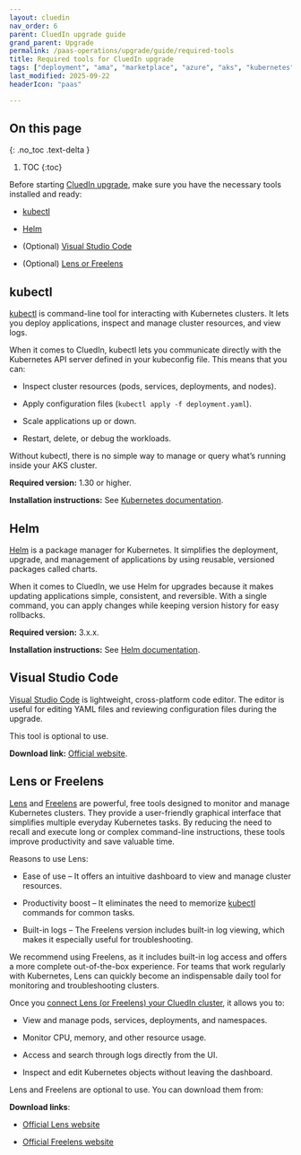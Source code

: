 ```yaml
---
layout: cluedin
nav_order: 6
parent: CluedIn upgrade guide
grand_parent: Upgrade
permalink: /paas-operations/upgrade/guide/required-tools
title: Required tools for CluedIn upgrade
tags: ["deployment", "ama", "marketplace", "azure", "aks", "kubernetes", "upgrade"]
last_modified: 2025-09-22
headerIcon: "paas"

---
```

## On this page
{: .no_toc .text-delta }
1. TOC
{:toc}

Before starting [CluedIn upgrade](/paas-operations/upgrade/guide), make sure you have the necessary tools installed and ready:

- [kubectl](#kubectl)

- [Helm](#helm)

- (Optional) [Visual Studio Code](#visual-studio-code)

- (Optional) [Lens or Freelens](#lens-or-freelens)

## kubectl

[kubectl](https://kubernetes.io/docs/reference/kubectl/) is command-line tool for interacting with Kubernetes clusters. It lets you deploy applications, inspect and manage cluster resources, and view logs.

When it comes to CluedIn, kubectl lets you communicate directly with the Kubernetes API server defined in your kubeconfig file. This means that you can: 

  - Inspect cluster resources (pods, services, deployments, and nodes). 

  - Apply configuration files (`kubectl apply -f deployment.yaml`). 

  - Scale applications up or down. 

  - Restart, delete, or debug the workloads. 

Without kubectl, there is no simple way to manage or query what’s running inside your AKS cluster.

**Required version:** 1.30 or higher.

**Installation instructions:** See [Kubernetes documentation](https://kubernetes.io/docs/tasks/tools/#kubectl).

## Helm

[Helm](https://helm.sh/docs/) is a package manager for Kubernetes. It simplifies the deployment, upgrade, and management of applications by using reusable, versioned packages called charts.

When it comes to CluedIn, we use Helm for upgrades because it makes updating applications simple, consistent, and reversible. With a single command, you can apply changes while keeping version history for easy rollbacks.

**Required version:** 3.x.x.

**Installation instructions:** See [Helm documentation](https://helm.sh/docs/intro/install/).

## Visual Studio Code

[Visual Studio Code](https://code.visualstudio.com/) is lightweight, cross-platform code editor. The editor is useful for editing YAML files and reviewing configuration files during the upgrade.

This tool is optional to use.

**Download link:** [Official website](https://code.visualstudio.com/Download).

## Lens or Freelens

[Lens](https://k8slens.dev/) and [Freelens](https://freelensapp.github.io/) are powerful, free tools designed to monitor and manage Kubernetes clusters. They provide a user-friendly graphical interface that simplifies multiple everyday Kubernetes tasks. By reducing the need to recall and execute long or complex command-line instructions, these tools improve productivity and save valuable time. 

Reasons to use Lens:

  - Ease of use – It offers an intuitive dashboard to view and manage cluster resources.

  - Productivity boost – It eliminates the need to memorize [kubectl](#kubectl) commands for common tasks. 

  - Built-in logs – The Freelens version includes built-in log viewing, which makes it especially useful for troubleshooting.

We recommend using Freelens, as it includes built-in log access and offers a more complete out-of-the-box experience. For teams that work regularly with Kubernetes, Lens can quickly become an indispensable daily tool for monitoring and troubleshooting clusters.

Once you [connect Lens (or Freelens) your CluedIn cluster](/paas-operations/upgrade/guide/prepare-for-the-upgrade#connect-lens-or-freelens-to-your-cluedin-cluster), it allows you to:
 
  - View and manage pods, services, deployments, and namespaces.
 
  - Monitor CPU, memory, and other resource usage. 

  - Access and search through logs directly from the UI. 

  - Inspect and edit Kubernetes objects without leaving the dashboard. 

Lens and Freelens are optional to use. You can download them from:

**Download links**:

- [Official Lens website](https://k8slens.dev/download)

- [Official Freelens website](https://freelensapp.github.io/) 
